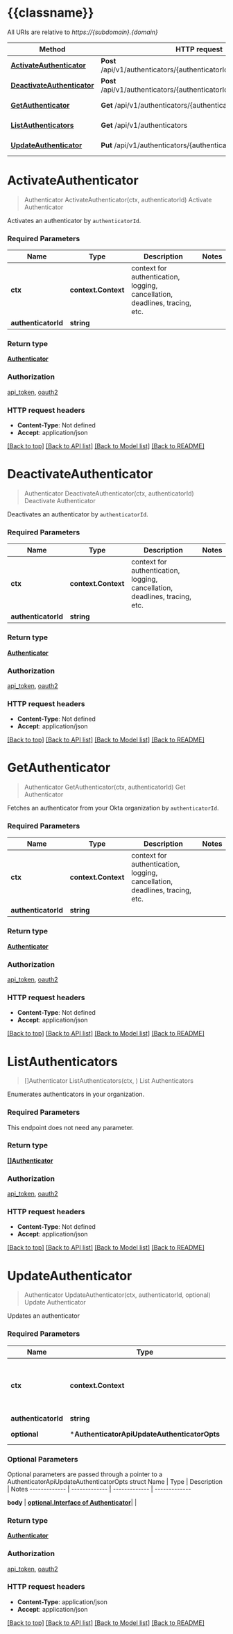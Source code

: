 # {{classname}}

All URIs are relative to *https://{subdomain}.{domain}*

Method | HTTP request | Description
------------- | ------------- | -------------
[**ActivateAuthenticator**](AuthenticatorApi.md#ActivateAuthenticator) | **Post** /api/v1/authenticators/{authenticatorId}/lifecycle/activate | Activate Authenticator
[**DeactivateAuthenticator**](AuthenticatorApi.md#DeactivateAuthenticator) | **Post** /api/v1/authenticators/{authenticatorId}/lifecycle/deactivate | Deactivate Authenticator
[**GetAuthenticator**](AuthenticatorApi.md#GetAuthenticator) | **Get** /api/v1/authenticators/{authenticatorId} | Get Authenticator
[**ListAuthenticators**](AuthenticatorApi.md#ListAuthenticators) | **Get** /api/v1/authenticators | List Authenticators
[**UpdateAuthenticator**](AuthenticatorApi.md#UpdateAuthenticator) | **Put** /api/v1/authenticators/{authenticatorId} | Update Authenticator

# **ActivateAuthenticator**
> Authenticator ActivateAuthenticator(ctx, authenticatorId)
Activate Authenticator

Activates an authenticator by `authenticatorId`.

### Required Parameters

Name | Type | Description  | Notes
------------- | ------------- | ------------- | -------------
 **ctx** | **context.Context** | context for authentication, logging, cancellation, deadlines, tracing, etc.
  **authenticatorId** | **string**|  | 

### Return type

[**Authenticator**](Authenticator.md)

### Authorization

[api_token](../README.md#api_token), [oauth2](../README.md#oauth2)

### HTTP request headers

 - **Content-Type**: Not defined
 - **Accept**: application/json

[[Back to top]](#) [[Back to API list]](../README.md#documentation-for-api-endpoints) [[Back to Model list]](../README.md#documentation-for-models) [[Back to README]](../README.md)

# **DeactivateAuthenticator**
> Authenticator DeactivateAuthenticator(ctx, authenticatorId)
Deactivate Authenticator

Deactivates an authenticator by `authenticatorId`.

### Required Parameters

Name | Type | Description  | Notes
------------- | ------------- | ------------- | -------------
 **ctx** | **context.Context** | context for authentication, logging, cancellation, deadlines, tracing, etc.
  **authenticatorId** | **string**|  | 

### Return type

[**Authenticator**](Authenticator.md)

### Authorization

[api_token](../README.md#api_token), [oauth2](../README.md#oauth2)

### HTTP request headers

 - **Content-Type**: Not defined
 - **Accept**: application/json

[[Back to top]](#) [[Back to API list]](../README.md#documentation-for-api-endpoints) [[Back to Model list]](../README.md#documentation-for-models) [[Back to README]](../README.md)

# **GetAuthenticator**
> Authenticator GetAuthenticator(ctx, authenticatorId)
Get Authenticator

Fetches an authenticator from your Okta organization by `authenticatorId`.

### Required Parameters

Name | Type | Description  | Notes
------------- | ------------- | ------------- | -------------
 **ctx** | **context.Context** | context for authentication, logging, cancellation, deadlines, tracing, etc.
  **authenticatorId** | **string**|  | 

### Return type

[**Authenticator**](Authenticator.md)

### Authorization

[api_token](../README.md#api_token), [oauth2](../README.md#oauth2)

### HTTP request headers

 - **Content-Type**: Not defined
 - **Accept**: application/json

[[Back to top]](#) [[Back to API list]](../README.md#documentation-for-api-endpoints) [[Back to Model list]](../README.md#documentation-for-models) [[Back to README]](../README.md)

# **ListAuthenticators**
> []Authenticator ListAuthenticators(ctx, )
List Authenticators

Enumerates authenticators in your organization.

### Required Parameters
This endpoint does not need any parameter.

### Return type

[**[]Authenticator**](Authenticator.md)

### Authorization

[api_token](../README.md#api_token), [oauth2](../README.md#oauth2)

### HTTP request headers

 - **Content-Type**: Not defined
 - **Accept**: application/json

[[Back to top]](#) [[Back to API list]](../README.md#documentation-for-api-endpoints) [[Back to Model list]](../README.md#documentation-for-models) [[Back to README]](../README.md)

# **UpdateAuthenticator**
> Authenticator UpdateAuthenticator(ctx, authenticatorId, optional)
Update Authenticator

Updates an authenticator

### Required Parameters

Name | Type | Description  | Notes
------------- | ------------- | ------------- | -------------
 **ctx** | **context.Context** | context for authentication, logging, cancellation, deadlines, tracing, etc.
  **authenticatorId** | **string**|  | 
 **optional** | ***AuthenticatorApiUpdateAuthenticatorOpts** | optional parameters | nil if no parameters

### Optional Parameters
Optional parameters are passed through a pointer to a AuthenticatorApiUpdateAuthenticatorOpts struct
Name | Type | Description  | Notes
------------- | ------------- | ------------- | -------------

 **body** | [**optional.Interface of Authenticator**](Authenticator.md)|  | 

### Return type

[**Authenticator**](Authenticator.md)

### Authorization

[api_token](../README.md#api_token), [oauth2](../README.md#oauth2)

### HTTP request headers

 - **Content-Type**: application/json
 - **Accept**: application/json

[[Back to top]](#) [[Back to API list]](../README.md#documentation-for-api-endpoints) [[Back to Model list]](../README.md#documentation-for-models) [[Back to README]](../README.md)

